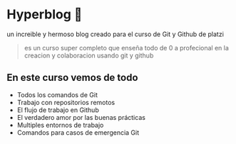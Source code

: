 # Hyperblog 💚

un increible y hermoso blog creado para el curso de Git y Github de platzi
> es un curso super completo que enseña todo de 0 a profecional en la creacion y colaboracion usando git y github

## En este curso vemos de todo
* Todos los comandos de Git
* Trabajo con repositorios remotos
* El flujo de trabajo en Github
* El verdadero amor por las buenas prácticas
* Multiples entornos de trabajo
* Comandos para casos de emergencia Git

